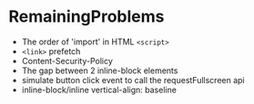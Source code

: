 # RemainingProblems

- The order of 'import' in HTML `<script>`
- `<link>` prefetch
- Content-Security-Policy
- The gap between 2 inline-block elements
- simulate button click event to call the requestFullscreen api
- inline-block/inline vertical-align: baseline
